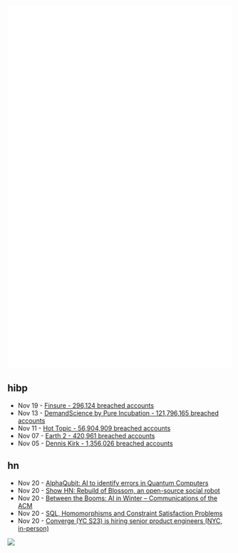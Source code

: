 ![Metrics](https://raw.githubusercontent.com/phixion/phixion/master/metrics.svg)

## hibp

<!--
for https://github.com/phixion/phixion/blob/main/.github/workflows/feeds.yml
-->
<!--START_SECTION:haveibeenpwnd-->
- Nov 19 - [Finsure - 296,124 breached accounts](https://haveibeenpwned.com/PwnedWebsites#Finsure)
- Nov 13 - [DemandScience by Pure Incubation - 121,796,165 breached accounts](https://haveibeenpwned.com/PwnedWebsites#DemandScience)
- Nov 11 - [Hot Topic - 56,904,909 breached accounts](https://haveibeenpwned.com/PwnedWebsites#HotTopic)
- Nov 07 - [Earth 2 - 420,961 breached accounts](https://haveibeenpwned.com/PwnedWebsites#Earth2)
- Nov 05 - [Dennis Kirk - 1,356,026 breached accounts](https://haveibeenpwned.com/PwnedWebsites#DennisKirk)
<!--END_SECTION:haveibeenpwnd-->

## hn

<!--
for https://github.com/phixion/phixion/blob/main/.github/workflows/feeds.yml
-->
<!--START_SECTION:hn-->
- Nov 20 - [AlphaQubit: AI to identify errors in Quantum Computers](https://blog.google/technology/google-deepmind/alphaqubit-quantum-error-correction/)
- Nov 20 - [Show HN: Rebuild of Blossom, an open-source social robot](https://msgtn.xyz/rebuild_of_blossom)
- Nov 20 - [Between the Booms: AI in Winter – Communications of the ACM](https://cacm.acm.org/opinion/between-the-booms-ai-in-winter/)
- Nov 20 - [SQL, Homomorphisms and Constraint Satisfaction Problems](https://www.philipzucker.com/sql_graph_csp/)
- Nov 20 - [Converge (YC S23) is hiring senior product engineers (NYC, in-person)](https://news.ycombinator.com/item?id=42195908)
<!--END_SECTION:hn-->

<!--
for https://yhype.me
-->
![](https://hit.yhype.me/github/profile?user_id=13013670)
